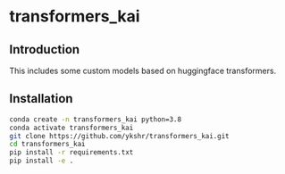 # transformers_kai

## Introduction
This includes some custom models based on huggingface transformers.

## Installation

~~~bash
conda create -n transformers_kai python=3.8
conda activate transformers_kai
git clone https://github.com/ykshr/transformers_kai.git
cd transformers_kai
pip install -r requirements.txt
pip install -e .
~~~
